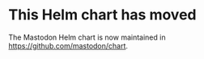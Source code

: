 # This Helm chart has moved

The Mastodon Helm chart is now maintained in https://github.com/mastodon/chart.
